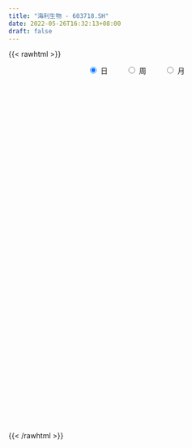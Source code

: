 ```yaml
---
title: "海利生物 - 603718.SH"
date: 2022-05-26T16:32:13+08:00
draft: false
---
```

{{< rawhtml >}}
    <div style="text-align: center">
        <label style="padding: 1rem;"><input style="margin-right: .5rem" type="radio" name="period" value="D" checked onclick="period_change(this)">日</label>
        <label style="padding: 1rem;"><input style="margin-right: .5rem" type="radio" name="period" value="W" onclick="period_change(this)">周</label>
        <label style="padding: 1rem;"><input style="margin-right: .5rem" type="radio" name="period" value="M" onclick="period_change(this)">月</label>
    </div>
    <div id="chart" style="height: 700px;"></div> 
    <script type="text/javascript">
        const D_v = [164825.97,117781.24,115164.54,64492.07,65561.89,57872.84,97523.93,100275.63,84312.94,108528.12,81724.36,124897.32,112133.9,54449.54,82972.55,67723.25,59406.94,49782.83,78237.49,43212.61,65924.7,67203.4,39445.53,37997.41,167565.92,105940.43,59178.31,58065.5,73354.0,45401.5,91539.52,50680.12,46454.38,70921.94,60465.9,40810.93,42324.3,60978.0,50794.0,39898.87,54089.0,92908.8,47750.29,51502.02,31731.52,31443.44,41500.92,39172.55,49386.49,68200.33,46440.25,48041.23,30456.87,59641.74,50287.66,78548.09,50153.92,46708.19,48101.44,58256.5,58599.07,55090.15,64660.91,57668.29,108294.19,64921.85,51689.3,37347.0,51412.86,37595.8,47865.3,31009.0,90504.8,256557.7,259959.84,135435.04,121251.3,107449.19,80857.88,75390.8,61205.58,94705.61,59958.16,57220.17,68412.52,110982.03,53224.8,49618.89,40545.3,42909.21,60091.62,55245.0,57758.0,32900.0,66393.74,53581.74,45836.13,37328.78,35038.0,31172.79,27927.0,26748.7,23728.55,31952.7,25677.23,33437.23,21624.0,62298.74,38112.17,25387.0,30346.0,39463.96,46746.7,37018.55,32501.0,28507.23,38712.01,28657.0,23079.15,29111.15,105054.08,66770.1,91878.18,56312.81,53497.45,50092.68,31683.2,172196.59,77143.0,44636.2,48170.29,51070.11,67963.1,73761.48,36418.3,41501.2,39286.3,32311.0,55925.98,36159.91,36737.44,36044.82,36325.69,36173.0,46013.0,49808.3,33705.34,30325.47,26724.3,57285.73,33682.4,90077.04,69408.34,46947.4,54411.21,55420.02,242548.92,440899.93,223587.46,167961.81,160174.15,195167.93,155644.79,140947.05,129457.77,160021.11,127633.81,151297.94,200729.66,102086.88,116565.62,71625.61,68812.1,47730.96,45995.0,41118.1,65429.8,49102.09,42110.09,44396.0,43358.49,34059.87,34565.07,28731.19,41313.11,22027.0,41242.28,34952.81,65715.44,148628.41,131155.14,70541.1,37467.01,47035.0,38283.44,58272.01,46661.3,49909.51,114183.79,67818.26,75652.53,79905.92,254943.57,249741.68,179800.32,89317.98,93796.6,75748.61,50749.01,47339.61,104852.52,57606.87,99463.56,72259.1,69644.66,60380.0,140853.93,59624.95,53422.86,72300.0,37128.55,34580.94,31966.59,30130.59,40756.63,36730.59,42615.29,36515.34,33796.13,59311.99,64572.49,68166.36,36787.6,43223.99,49455.93,33332.15,63534.75,37868.09,46436.75,33724.94,51399.54,32944.9,61922.39,28674.0,23582.45,26610.21,42825.92,46381.26,22754.76,21331.07]
const D_histogram = [0.0,-0.0274415954,-0.0712201492,-0.0832141711,-0.0821259755,-0.0733461393,-0.0479130585,-0.0113515573,0.0022145083,0.0293692262,0.0392999023,0.0033631893,-0.0428535254,-0.0706569354,-0.1133804726,-0.1010544672,-0.103779902,-0.1040727013,-0.1147135762,-0.1074086211,-0.1272842976,-0.1583970084,-0.1766919302,-0.1664458444,-0.0555055979,0.0050067832,0.0243466184,0.0123437461,-0.0046631656,-0.0053972309,0.0219879366,0.0316886422,0.0093026653,0.0394334681,0.0306119576,0.0290392142,0.0358551771,0.016219338,-0.0081545992,-0.0150566774,0.0002374055,0.0388521563,0.0478513908,0.0632344412,0.0663519755,0.059552536,0.0627124511,0.0488317553,0.0306302762,-0.0257711157,-0.0833166053,-0.1026347764,-0.1037661319,-0.0663991135,-0.0373420426,0.0150627065,0.0314566058,0.0294539238,0.0472291287,0.0667886302,0.0754399251,0.0542925271,0.0250253731,0.0036332876,0.0259426916,0.0316568833,0.0176633447,0.005412398,-0.0057546235,-0.0041565726,0.013664376,0.0272864656,0.0674948099,0.1801793556,0.2987876197,0.3459252168,0.3258616211,0.3022772802,0.2783099367,0.2451519682,0.2080511151,0.1597388097,0.1155023899,0.0911925884,0.0453392038,-0.0429875636,-0.1085352474,-0.1580364812,-0.1785705614,-0.2005249912,-0.2141036243,-0.2365489099,-0.248157817,-0.2249971133,-0.2464769932,-0.2093714515,-0.1689224685,-0.1376859247,-0.1154617465,-0.0863865024,-0.072213369,-0.0590245071,-0.0546675402,-0.0463773855,-0.0359508651,-0.0233735949,-0.0119688544,0.033868283,0.0464764443,0.039404987,0.0426157941,0.0481768195,0.0765075992,0.0702254259,0.0724120901,0.0732454209,0.0583418202,0.0565590965,0.0584975917,0.0606189978,0.0868563906,0.089621601,0.1302943404,0.1457107906,0.1377750616,0.1101992127,0.088100315,0.1291041773,0.1165947996,0.1073104473,0.1015659506,0.0802408676,0.0711450149,0.0496072203,0.0193725093,-0.0160488138,-0.0317677532,-0.0591300911,-0.1030701401,-0.1184863812,-0.1104790163,-0.1147615631,-0.1115830628,-0.0927914217,-0.0943434902,-0.0911194427,-0.0899685616,-0.0829524325,-0.0692479281,-0.0436155661,-0.0289821053,0.0067743519,0.0289915524,0.0319192196,0.0467810698,0.0414339095,0.1250760893,0.2030276075,0.2109601071,0.2283544011,0.1870673737,0.2090172031,0.1892035506,0.168709677,0.1108268314,0.1063195103,0.0791013472,0.0216642322,0.0158947586,-0.0101928813,-0.0929353068,-0.1389918176,-0.2020809936,-0.2401692601,-0.278550519,-0.2608617005,-0.1962366079,-0.1447002109,-0.1145883796,-0.0883733901,-0.0932152731,-0.1017404869,-0.0870066592,-0.0614594639,-0.0545845193,-0.0398654906,-0.0132525565,-0.006714884,0.0392430769,0.0014729537,-0.0242583848,-0.032743581,-0.0343670285,-0.023868112,-0.0196688123,-0.0074679393,-0.0215068827,-0.0543983548,-0.1030016061,-0.1312284767,-0.1110816692,-0.1137486132,-0.0262929209,0.0225041662,0.0419087665,0.0436925156,0.0559367711,0.0331248092,0.0258367004,0.0152001002,0.0240475035,0.0286340822,0.0487514822,0.0678649487,0.0660472325,0.0421205363,0.0693122993,0.0688866341,0.0522925609,0.0090843769,-0.0140991384,-0.0490111919,-0.0574237801,-0.0518460177,-0.028100953,-0.0158476888,-0.024805188,-0.053551023,-0.0681819567,-0.1496247622,-0.2198321385,-0.2443543984,-0.2620122176,-0.2387449922,-0.1930550067,-0.1531349484,-0.0802844205,-0.0274439176,0.0024891332,0.038825606,0.0816495468,0.0986671137,0.1047745407,0.104122916,0.0990316909,0.1033243434,0.1206962234,0.090196965,0.0846930866,0.082187785]
const D_fast = [0.0,-0.0343019943,-0.0958855853,-0.12868315,-0.1481264482,-0.1576831469,-0.1442283307,-0.1105047189,-0.0963850262,-0.0618880017,-0.04213235,-0.0772282657,-0.1341583618,-0.1796260056,-0.250694661,-0.2636322723,-0.2923026827,-0.3186136573,-0.3579329263,-0.3774801265,-0.4291768773,-0.4998888402,-0.5623567445,-0.5937221198,-0.4966582729,-0.4348941959,-0.4094677061,-0.4183846419,-0.4365573449,-0.4386407181,-0.4057585663,-0.3881357002,-0.4081960108,-0.368206841,-0.3693753621,-0.3636883019,-0.3479085447,-0.3634895493,-0.3899021363,-0.4005683839,-0.3852149496,-0.3368871597,-0.3159250775,-0.2847334168,-0.2650278887,-0.2569391941,-0.2381011663,-0.2397739232,-0.2503178333,-0.3131620041,-0.391536645,-0.4365135102,-0.4635863987,-0.4428191587,-0.4230975984,-0.3669271726,-0.342669122,-0.337308323,-0.3077258359,-0.2714691769,-0.2439579007,-0.2515321669,-0.2745429776,-0.2950267412,-0.2662316643,-0.2526032518,-0.2621809543,-0.2730788014,-0.2856844788,-0.285125571,-0.2638885285,-0.2434448225,-0.1863627756,-0.0286333911,0.1646717779,0.2982906793,0.3596924888,0.4116774679,0.4572876086,0.4854176321,0.5003295579,0.4919519549,0.4765911325,0.4750794782,0.4405608946,0.3414872362,0.2488057405,0.1597953865,0.0946186659,0.0225329884,-0.0445715509,-0.126154064,-0.1998024253,-0.2328909999,-0.3159901281,-0.3312274494,-0.3330090834,-0.3361940208,-0.3428352791,-0.3353566608,-0.3392368696,-0.3408041344,-0.3501140526,-0.3534182443,-0.3519794401,-0.3452455686,-0.3368330417,-0.2825288336,-0.2583015613,-0.2555217717,-0.2416570162,-0.2240517858,-0.1765941064,-0.1653199232,-0.1450302365,-0.1258855504,-0.1262036961,-0.1138466456,-0.0972837526,-0.080007597,-0.0320561065,-0.0068854959,0.0663608286,0.1182049765,0.1447130129,0.1446869672,0.1446131483,0.2178930548,0.234532377,0.2520756365,0.2717226275,0.2704577614,0.2791481625,0.2700121729,0.2446205893,0.2051870627,0.181526185,0.1393813243,0.0696737403,0.0246359039,0.0050235147,-0.0279494229,-0.0526666883,-0.0570729026,-0.0822108437,-0.1017666569,-0.1231079161,-0.1368298951,-0.1404373728,-0.1257089023,-0.1183209678,-0.0808709226,-0.051405834,-0.0404983619,-0.0139412443,-0.0089299272,0.1059812749,0.234689695,0.2953622214,0.3698451156,0.3753249317,0.4495290618,0.477016297,0.4986998426,0.4685237049,0.4905962613,0.483153435,0.4311323781,0.4293365942,0.4007007339,0.2947244817,0.2139200166,0.1003105921,0.0021800106,-0.1058388781,-0.1533654846,-0.137799544,-0.1224381998,-0.1209734634,-0.1168518213,-0.1449975226,-0.1789578581,-0.1859756953,-0.175793366,-0.1825645512,-0.1778118951,-0.1545121002,-0.1496531486,-0.0938844185,-0.1312863033,-0.163082238,-0.1797533294,-0.1899685341,-0.1854366456,-0.186154549,-0.1758206607,-0.1952363248,-0.2417273856,-0.3160810385,-0.3771150282,-0.384738638,-0.4158427354,-0.3349602733,-0.2805371447,-0.2506553528,-0.2379484747,-0.2117200264,-0.226250786,-0.2270797197,-0.233916295,-0.2190570158,-0.2073119165,-0.1750066459,-0.1389269423,-0.1242328503,-0.1376294125,-0.0931095747,-0.0763135813,-0.0798345143,-0.1207716041,-0.147479904,-0.1946447555,-0.2174132886,-0.2247970307,-0.2080772043,-0.1997858622,-0.2149446585,-0.2570782491,-0.288754672,-0.4076036681,-0.532769079,-0.6183799386,-0.7015408121,-0.7379598348,-0.740533601,-0.7388972798,-0.6861178569,-0.6401383335,-0.6095829994,-0.5635401251,-0.5003037977,-0.4586194523,-0.4263183902,-0.4009392858,-0.3812725882,-0.3511488498,-0.303602914,-0.3115529311,-0.2958835379,-0.2778418932]
const D_slow = [0.0,-0.0068603989,-0.0246654362,-0.0454689789,-0.0660004728,-0.0843370076,-0.0963152722,-0.0991531616,-0.0985995345,-0.0912572279,-0.0814322524,-0.080591455,-0.0913048364,-0.1089690702,-0.1373141884,-0.1625778052,-0.1885227807,-0.214540956,-0.2432193501,-0.2700715053,-0.3018925797,-0.3414918318,-0.3856648144,-0.4272762755,-0.4411526749,-0.4399009791,-0.4338143245,-0.430728388,-0.4318941794,-0.4332434871,-0.427746503,-0.4198243424,-0.4174986761,-0.4076403091,-0.3999873197,-0.3927275161,-0.3837637218,-0.3797088873,-0.3817475371,-0.3855117065,-0.3854523551,-0.375739316,-0.3637764683,-0.347967858,-0.3313798641,-0.3164917301,-0.3008136174,-0.2886056785,-0.2809481095,-0.2873908884,-0.3082200397,-0.3338787338,-0.3598202668,-0.3764200452,-0.3857555558,-0.3819898792,-0.3741257277,-0.3667622468,-0.3549549646,-0.3382578071,-0.3193978258,-0.305824694,-0.2995683507,-0.2986600288,-0.2921743559,-0.2842601351,-0.2798442989,-0.2784911994,-0.2799298553,-0.2809689985,-0.2775529045,-0.2707312881,-0.2538575856,-0.2088127467,-0.1341158418,-0.0476345376,0.0338308677,0.1094001878,0.1789776719,0.240265664,0.2922784427,0.3322131452,0.3610887426,0.3838868898,0.3952216907,0.3844747998,0.357340988,0.3178318677,0.2731892273,0.2230579795,0.1695320734,0.110394846,0.0483553917,-0.0078938866,-0.0695131349,-0.1218559978,-0.1640866149,-0.1985080961,-0.2273735327,-0.2489701583,-0.2670235006,-0.2817796273,-0.2954465124,-0.3070408588,-0.316028575,-0.3218719738,-0.3248641874,-0.3163971166,-0.3047780055,-0.2949267588,-0.2842728103,-0.2722286054,-0.2531017056,-0.2355453491,-0.2174423266,-0.1991309714,-0.1845455163,-0.1704057422,-0.1557813443,-0.1406265948,-0.1189124971,-0.0965070969,-0.0639335118,-0.0275058141,0.0069379513,0.0344877544,0.0565128332,0.0887888775,0.1179375774,0.1447651893,0.1701566769,0.1902168938,0.2080031475,0.2204049526,0.2252480799,0.2212358765,0.2132939382,0.1985114154,0.1727438804,0.1431222851,0.115502531,0.0868121402,0.0589163745,0.0357185191,0.0121326465,-0.0106472141,-0.0331393545,-0.0538774627,-0.0711894447,-0.0820933362,-0.0893388625,-0.0876452745,-0.0803973864,-0.0724175815,-0.0607223141,-0.0503638367,-0.0190948144,0.0316620875,0.0844021143,0.1414907145,0.188257558,0.2405118587,0.2878127464,0.3299901656,0.3576968735,0.384276751,0.4040520878,0.4094681459,0.4134418356,0.4108936152,0.3876597885,0.3529118341,0.3023915857,0.2423492707,0.172711641,0.1074962158,0.0584370639,0.0222620111,-0.0063850838,-0.0284784313,-0.0517822496,-0.0772173713,-0.0989690361,-0.1143339021,-0.1279800319,-0.1379464045,-0.1412595436,-0.1429382646,-0.1331274954,-0.132759257,-0.1388238532,-0.1470097484,-0.1556015056,-0.1615685336,-0.1664857366,-0.1683527215,-0.1737294421,-0.1873290308,-0.2130794324,-0.2458865515,-0.2736569688,-0.3020941221,-0.3086673524,-0.3030413108,-0.2925641192,-0.2816409903,-0.2676567975,-0.2593755952,-0.2529164201,-0.2491163951,-0.2431045192,-0.2359459987,-0.2237581281,-0.206791891,-0.1902800828,-0.1797499488,-0.1624218739,-0.1452002154,-0.1321270752,-0.129855981,-0.1333807656,-0.1456335635,-0.1599895086,-0.172951013,-0.1799762512,-0.1839381734,-0.1901394704,-0.2035272262,-0.2205727154,-0.2579789059,-0.3129369405,-0.3740255401,-0.4395285945,-0.4992148426,-0.5474785943,-0.5857623314,-0.6058334365,-0.6126944159,-0.6120721326,-0.6023657311,-0.5819533444,-0.557286566,-0.5310929308,-0.5050622018,-0.4803042791,-0.4544731932,-0.4242991374,-0.4017498961,-0.3805766245,-0.3600296782]
const D_data = [['2021-05-17', 17.24, 16.98, 16.8, 17.93],['2021-05-18', 16.93, 16.55, 16.47, 17.12],['2021-05-19', 16.71, 16.11, 16.04, 16.71],['2021-05-20', 16.15, 16.29, 16.02, 16.35],['2021-05-21', 16.47, 16.35, 16.0, 16.47],['2021-05-24', 16.35, 16.4, 16.23, 16.59],['2021-05-25', 16.55, 16.64, 16.55, 17.1],['2021-05-26', 16.75, 16.91, 16.42, 16.97],['2021-05-27', 16.95, 16.74, 16.55, 17.05],['2021-05-28', 16.68, 17.02, 16.61, 17.32],['2021-05-31', 17.0, 16.92, 16.62, 17.01],['2021-06-01', 16.91, 16.28, 16.27, 16.96],['2021-06-02', 16.27, 15.9, 15.67, 16.49],['2021-06-03', 15.8, 15.87, 15.8, 16.1],['2021-06-04', 15.71, 15.4, 15.32, 15.86],['2021-06-07', 15.4, 15.9, 15.4, 16.1],['2021-06-08', 15.9, 15.63, 15.6, 16.06],['2021-06-09', 15.52, 15.54, 15.47, 15.7],['2021-06-10', 15.5, 15.26, 15.25, 15.63],['2021-06-11', 15.18, 15.35, 15.15, 15.42],['2021-06-15', 15.19, 14.84, 14.75, 15.35],['2021-06-16', 14.68, 14.4, 14.21, 14.84],['2021-06-17', 14.2, 14.24, 14.15, 14.53],['2021-06-18', 14.24, 14.38, 14.06, 14.49],['2021-06-21', 14.38, 15.82, 14.33, 15.82],['2021-06-22', 15.8, 15.57, 15.3, 15.85],['2021-06-23', 15.7, 15.22, 15.16, 15.7],['2021-06-24', 15.06, 14.8, 14.77, 15.27],['2021-06-25', 14.79, 14.6, 14.44, 14.99],['2021-06-28', 14.6, 14.69, 14.52, 14.96],['2021-06-29', 14.7, 15.06, 14.47, 15.47],['2021-06-30', 15.02, 14.9, 14.72, 15.29],['2021-07-01', 14.64, 14.42, 14.4, 14.92],['2021-07-02', 14.4, 15.06, 14.29, 15.26],['2021-07-05', 14.93, 14.6, 14.45, 15.01],['2021-07-06', 14.46, 14.63, 14.46, 14.79],['2021-07-07', 14.66, 14.72, 14.48, 14.98],['2021-07-08', 14.73, 14.32, 14.3, 14.95],['2021-07-09', 14.31, 14.09, 14.06, 14.48],['2021-07-12', 14.3, 14.16, 14.15, 14.35],['2021-07-13', 14.41, 14.4, 14.31, 14.84],['2021-07-14', 14.27, 14.8, 14.25, 14.92],['2021-07-15', 14.8, 14.54, 14.44, 14.8],['2021-07-16', 14.6, 14.68, 14.36, 14.69],['2021-07-19', 14.6, 14.58, 14.44, 14.68],['2021-07-20', 14.54, 14.45, 14.4, 14.69],['2021-07-21', 14.45, 14.57, 14.37, 14.57],['2021-07-22', 14.58, 14.33, 14.33, 14.58],['2021-07-23', 14.31, 14.18, 14.06, 14.39],['2021-07-26', 14.18, 13.46, 13.42, 14.23],['2021-07-27', 13.59, 13.05, 12.96, 13.68],['2021-07-28', 13.0, 13.2, 12.39, 13.2],['2021-07-29', 13.23, 13.24, 13.12, 13.4],['2021-07-30', 13.24, 13.7, 12.91, 13.86],['2021-08-02', 13.67, 13.68, 13.5, 14.06],['2021-08-03', 13.8, 14.13, 13.7, 14.3],['2021-08-04', 14.05, 13.83, 13.68, 14.06],['2021-08-05', 13.75, 13.61, 13.57, 14.05],['2021-08-06', 13.57, 13.88, 13.16, 13.9],['2021-08-09', 13.72, 14.0, 13.66, 14.04],['2021-08-10', 14.11, 13.95, 13.91, 14.15],['2021-08-11', 13.82, 13.55, 13.55, 13.93],['2021-08-12', 13.51, 13.3, 13.25, 13.65],['2021-08-13', 13.26, 13.23, 13.06, 13.33],['2021-08-16', 13.24, 13.75, 13.18, 14.19],['2021-08-17', 13.7, 13.6, 13.54, 14.03],['2021-08-18', 13.51, 13.31, 13.25, 13.72],['2021-08-19', 13.32, 13.23, 13.2, 13.39],['2021-08-20', 13.3, 13.14, 12.95, 13.3],['2021-08-23', 13.14, 13.23, 13.12, 13.29],['2021-08-24', 13.26, 13.45, 13.26, 13.67],['2021-08-25', 13.43, 13.46, 13.33, 13.66],['2021-08-26', 13.54, 13.94, 13.37, 14.15],['2021-08-27', 13.94, 15.33, 13.71, 15.33],['2021-08-30', 15.51, 16.2, 15.03, 16.44],['2021-08-31', 16.06, 16.0, 15.7, 16.44],['2021-09-01', 16.04, 15.5, 15.42, 16.08],['2021-09-02', 15.6, 15.6, 15.11, 15.84],['2021-09-03', 15.55, 15.72, 15.35, 15.98],['2021-09-06', 15.7, 15.69, 15.4, 15.94],['2021-09-07', 15.68, 15.67, 15.5, 15.86],['2021-09-08', 15.71, 15.49, 15.38, 16.21],['2021-09-09', 15.49, 15.45, 15.2, 15.63],['2021-09-10', 15.4, 15.65, 15.23, 15.74],['2021-09-13', 15.69, 15.3, 15.19, 15.79],['2021-09-14', 15.2, 14.46, 14.45, 15.3],['2021-09-15', 14.41, 14.32, 14.16, 14.54],['2021-09-16', 14.32, 14.15, 14.11, 14.43],['2021-09-17', 14.15, 14.23, 14.03, 14.29],['2021-09-22', 14.06, 13.98, 13.91, 14.19],['2021-09-23', 13.9, 13.85, 13.78, 14.15],['2021-09-24', 13.86, 13.48, 13.46, 13.9],['2021-09-27', 13.49, 13.34, 13.3, 13.7],['2021-09-28', 13.34, 13.62, 13.22, 13.62],['2021-09-29', 13.61, 12.87, 12.75, 13.61],['2021-09-30', 12.9, 13.45, 12.9, 13.62],['2021-10-08', 13.6, 13.53, 13.38, 13.71],['2021-10-11', 13.53, 13.46, 13.34, 13.77],['2021-10-12', 13.47, 13.36, 13.23, 13.52],['2021-10-13', 13.2, 13.47, 13.17, 13.47],['2021-10-14', 13.4, 13.3, 13.2, 13.5],['2021-10-15', 13.2, 13.27, 13.05, 13.32],['2021-10-18', 13.18, 13.12, 13.02, 13.25],['2021-10-19', 13.13, 13.12, 13.05, 13.24],['2021-10-20', 13.12, 13.12, 12.98, 13.22],['2021-10-21', 13.12, 13.14, 13.09, 13.3],['2021-10-22', 13.03, 13.13, 13.03, 13.23],['2021-10-25', 13.13, 13.68, 13.07, 13.85],['2021-10-26', 13.68, 13.41, 13.39, 13.85],['2021-10-27', 13.45, 13.17, 13.08, 13.46],['2021-10-28', 13.08, 13.28, 13.08, 13.47],['2021-10-29', 13.13, 13.33, 12.86, 13.33],['2021-11-01', 13.33, 13.72, 13.2, 13.72],['2021-11-02', 13.72, 13.37, 13.32, 13.73],['2021-11-03', 13.37, 13.49, 13.37, 13.75],['2021-11-04', 13.63, 13.51, 13.4, 13.63],['2021-11-05', 13.5, 13.3, 13.16, 13.51],['2021-11-08', 13.21, 13.44, 13.06, 13.44],['2021-11-09', 13.43, 13.51, 13.34, 13.55],['2021-11-10', 13.53, 13.55, 13.31, 13.58],['2021-11-11', 13.45, 13.97, 13.4, 13.97],['2021-11-12', 13.98, 13.81, 13.8, 14.35],['2021-11-15', 13.99, 14.48, 13.81, 14.49],['2021-11-16', 14.5, 14.42, 14.2, 14.6],['2021-11-17', 14.55, 14.26, 14.19, 14.57],['2021-11-18', 14.2, 14.02, 13.97, 14.26],['2021-11-19', 13.95, 14.04, 13.95, 14.15],['2021-11-22', 14.0, 14.98, 14.0, 15.27],['2021-11-23', 14.98, 14.5, 14.5, 14.99],['2021-11-24', 14.5, 14.59, 14.36, 14.76],['2021-11-25', 14.6, 14.7, 14.55, 14.85],['2021-11-26', 14.8, 14.53, 14.5, 15.14],['2021-11-29', 14.75, 14.69, 14.61, 15.19],['2021-11-30', 14.71, 14.53, 14.21, 14.72],['2021-12-01', 14.5, 14.34, 14.22, 14.5],['2021-12-02', 14.35, 14.13, 14.12, 14.44],['2021-12-03', 14.13, 14.25, 14.06, 14.41],['2021-12-06', 14.25, 13.98, 13.96, 14.28],['2021-12-07', 13.98, 13.54, 13.48, 14.14],['2021-12-08', 13.55, 13.67, 13.51, 13.72],['2021-12-09', 13.75, 13.87, 13.68, 14.01],['2021-12-10', 13.99, 13.65, 13.6, 13.99],['2021-12-13', 13.66, 13.66, 13.58, 13.75],['2021-12-14', 13.76, 13.84, 13.6, 13.94],['2021-12-15', 13.95, 13.56, 13.5, 13.95],['2021-12-16', 13.55, 13.55, 13.25, 13.69],['2021-12-17', 13.49, 13.46, 13.4, 13.73],['2021-12-20', 13.29, 13.48, 13.28, 13.58],['2021-12-21', 13.44, 13.55, 13.35, 13.58],['2021-12-22', 13.55, 13.75, 13.53, 14.04],['2021-12-23', 13.65, 13.68, 13.61, 13.87],['2021-12-24', 13.67, 14.06, 13.61, 14.23],['2021-12-27', 14.14, 14.05, 13.92, 14.43],['2021-12-28', 13.98, 13.89, 13.77, 14.11],['2021-12-29', 14.04, 14.11, 13.83, 14.26],['2021-12-30', 14.29, 13.91, 13.83, 14.29],['2021-12-31', 13.98, 15.3, 13.92, 15.3],['2022-01-04', 15.39, 15.8, 14.91, 16.83],['2022-01-05', 15.27, 15.33, 14.9, 15.78],['2022-01-06', 15.39, 15.71, 15.16, 15.84],['2022-01-07', 15.71, 15.1, 15.1, 15.84],['2022-01-10', 15.13, 16.03, 15.13, 16.19],['2022-01-11', 15.82, 15.71, 15.56, 16.17],['2022-01-12', 15.73, 15.78, 15.4, 16.1],['2022-01-13', 15.8, 15.26, 15.2, 16.06],['2022-01-14', 15.2, 15.9, 15.11, 15.98],['2022-01-17', 16.05, 15.66, 15.5, 16.05],['2022-01-18', 15.66, 15.15, 15.13, 15.85],['2022-01-19', 15.25, 15.7, 14.7, 16.25],['2022-01-20', 15.74, 15.42, 15.28, 15.97],['2022-01-21', 15.42, 14.43, 14.38, 15.6],['2022-01-24', 14.41, 14.5, 14.34, 15.14],['2022-01-25', 14.4, 13.9, 13.85, 14.74],['2022-01-26', 13.99, 13.8, 13.68, 14.18],['2022-01-27', 13.81, 13.41, 13.4, 13.98],['2022-01-28', 13.5, 13.86, 13.36, 13.91],['2022-02-07', 14.05, 14.5, 13.98, 14.8],['2022-02-08', 14.48, 14.52, 14.23, 14.65],['2022-02-09', 14.54, 14.37, 14.29, 14.59],['2022-02-10', 14.4, 14.39, 14.29, 14.68],['2022-02-11', 14.2, 13.98, 13.95, 14.44],['2022-02-14', 13.99, 13.81, 13.73, 14.15],['2022-02-15', 14.0, 14.03, 13.75, 14.1],['2022-02-16', 14.06, 14.2, 13.96, 14.23],['2022-02-17', 14.21, 13.99, 13.84, 14.37],['2022-02-18', 13.87, 14.09, 13.84, 14.09],['2022-02-21', 14.11, 14.31, 13.99, 14.34],['2022-02-22', 14.15, 14.12, 13.92, 14.25],['2022-02-23', 14.23, 14.75, 14.23, 14.77],['2022-02-24', 14.75, 13.72, 13.47, 15.07],['2022-02-25', 14.02, 13.67, 13.58, 14.14],['2022-02-28', 13.67, 13.75, 13.21, 13.78],['2022-03-01', 13.75, 13.76, 13.64, 13.83],['2022-03-02', 13.66, 13.89, 13.5, 13.92],['2022-03-03', 13.88, 13.81, 13.77, 13.99],['2022-03-04', 13.81, 13.92, 13.68, 14.17],['2022-03-07', 14.0, 13.55, 13.44, 14.0],['2022-03-08', 13.46, 13.13, 12.96, 13.53],['2022-03-09', 13.19, 12.62, 11.88, 13.35],['2022-03-10', 12.84, 12.54, 12.45, 12.99],['2022-03-11', 12.35, 12.99, 12.11, 13.03],['2022-03-14', 13.26, 12.62, 12.61, 13.4],['2022-03-15', 12.5, 13.88, 12.0, 13.88],['2022-03-16', 14.0, 13.72, 12.95, 14.1],['2022-03-17', 13.51, 13.52, 13.42, 13.95],['2022-03-18', 13.34, 13.35, 13.21, 13.51],['2022-03-21', 13.35, 13.52, 13.04, 13.52],['2022-03-22', 13.3, 13.05, 12.92, 13.45],['2022-03-23', 13.1, 13.15, 12.96, 13.32],['2022-03-24', 13.05, 13.04, 12.91, 13.18],['2022-03-25', 13.16, 13.26, 13.11, 13.85],['2022-03-28', 13.22, 13.23, 12.96, 13.39],['2022-03-29', 13.36, 13.49, 13.3, 13.73],['2022-03-30', 13.38, 13.6, 13.33, 13.65],['2022-03-31', 13.56, 13.41, 13.38, 13.84],['2022-04-01', 13.37, 13.08, 13.06, 13.52],['2022-04-06', 13.1, 13.75, 13.1, 14.3],['2022-04-07', 13.82, 13.51, 13.46, 13.95],['2022-04-08', 13.45, 13.29, 13.13, 13.51],['2022-04-11', 13.29, 12.8, 12.72, 13.42],['2022-04-12', 12.68, 12.85, 12.55, 12.9],['2022-04-13', 12.76, 12.5, 12.5, 12.8],['2022-04-14', 12.5, 12.65, 12.5, 12.76],['2022-04-15', 12.58, 12.75, 12.56, 12.81],['2022-04-18', 12.68, 13.0, 12.6, 13.16],['2022-04-19', 12.91, 12.91, 12.84, 13.12],['2022-04-20', 12.98, 12.61, 12.44, 12.98],['2022-04-21', 12.52, 12.2, 12.12, 12.59],['2022-04-22', 12.15, 12.18, 11.93, 12.29],['2022-04-25', 12.13, 10.96, 10.96, 12.13],['2022-04-26', 10.95, 10.5, 10.0, 11.06],['2022-04-27', 10.3, 10.58, 9.73, 10.75],['2022-04-28', 10.43, 10.29, 10.03, 10.53],['2022-04-29', 10.42, 10.55, 10.0, 10.66],['2022-05-05', 10.5, 10.77, 10.35, 10.97],['2022-05-06', 10.5, 10.71, 10.43, 10.84],['2022-05-09', 10.7, 11.25, 10.66, 11.42],['2022-05-10', 11.12, 11.21, 11.08, 11.4],['2022-05-11', 11.29, 11.05, 11.02, 11.47],['2022-05-12', 10.99, 11.24, 10.95, 11.4],['2022-05-13', 11.4, 11.5, 11.1, 11.61],['2022-05-16', 11.66, 11.33, 11.25, 11.66],['2022-05-17', 11.4, 11.26, 11.05, 11.68],['2022-05-18', 11.26, 11.2, 11.1, 11.33],['2022-05-19', 11.02, 11.14, 11.01, 11.23],['2022-05-20', 11.21, 11.27, 11.15, 11.34],['2022-05-23', 11.67, 11.52, 11.35, 11.73],['2022-05-24', 11.52, 10.91, 10.86, 11.55],['2022-05-25', 10.8, 11.14, 10.8, 11.15],['2022-05-26', 11.16, 11.17, 10.9, 11.21]]
const W_v = [70385.14,78534.23,35186.45,119936.88,75194.1,91579.38,122416.77,48482.5,66287.53,78480.21,63358.18,132617.57,83885.74,65544.91,124120.11,94922.11,95821.67,78945.69,92176.21,51229.0,81775.41,75393.86,59965.61,89818.82,74088.17,77828.89,74913.39,70100.04,89449.7,39011.38,45712.11,135416.7,90285.23,122723.71,81183.64,120131.02,110430.75,430445.77,1241133.8399999999,386211.63,235145.87,336776.7,289152.74,330854.05,327868.74,307681.9399999999,190310.04,215181.81,275999.7,172587.46,195108.76,247874.22,413717.72,484613.04,890166.45,331519.1,378880.7,346149.8,381974.36,316492.0,405759.2,628049.4,548191.9600000001,463755.43,659387.99,809995.22,506275.36,746042.99,459676.16,350087.72,236231.71,352783.16,284874.17,165929.28,116314.36,202437.63,336735.93,144097.64,129645.0,162240.92,220648.06,153936.77,308466.29,581377.99,276446.75,223884.1,189833.29,183615.0,485054.37,443157.81,254731.95,185366.05,920741.46,769660.9400000001,608444.8999999999,278639.27,198168.2,215028.72,307639.62,234423.19,147893.52,131825.02,99723.8,107687.9,160130.15,126185.2,115832.9,206016.5,179983.85,172046.67,312138.36,159742.89,108698.12,17704.0,79744.88,81193.7,59282.08,183914.69,177700.05,72304.8,75909.42,64377.04,45213.81,360225.53,257507.3,151520.01,150373.91,291859.64,488026.1,404707.51,599078.0600000001,367822.85,753085.98,448462.48,298433.32,258518.32,365179.87,231858.31,221076.97,283352.86,199069.11,706427.5600000001,655598.1799999999,199543.41,339532.58,402567.8199999999,403032.69,275867.24,232648.31,330107.88,769270.9099999999,1133657.5899999999,1195850.4299999999,1136269.3100000001,1171434.05,1248414.3700000001,1520907.9699999997,947840.4500000001,662844.9,564289.83,627773.25,831025.71,458845.17,1179736.3899999999,645214.11,121018.48,719046.72,430850.96,322643.08,369414.7399999999,469711.05,315763.19,895449.49,753270.3099999999,825918.6800000001,633102.67,775793.51,527440.76,902390.5700000001,612646.65,527074.8300000001,1506021.8500000001,912814.9300000001,476420.23,297186.52,665012.6499999999,1182667.55,1151198.98,1364235.1799999999,2254667.3799999999,1596477.2400000002,688468.55,657208.84,547666.4400000001,931221.83,385331.96,917406.8600000001,527825.71,448513.46,456177.6699999999,298363.12,210571.04,464104.16,304997.46,255373.13,286148.98,193234.92,252780.42,273799.3,294274.92,313665.2,463532.6,704953.25,348480.32,322783.54,158245.83,210633.48,45836.13,158215.27,136419.71,195607.87,183485.49,252671.48,283464.32,393216.1899999999,258930.38,197179.15,202025.33,238094.94,468735.89,992623.35,781238.6499999999,698313.91,275281.77,244396.47,160696.24,421694.08,251598.56,354225.39,853709.47,372486.35,359354.19,253901.74,206106.67,190413.98,272062.43,82788.08,232964.07,173733.95,133293.01]
const W_histogram = [0.0,-0.0126678063,-0.0287854573,-0.0132122043,0.0024331308,0.0166661506,-0.0157488347,-0.0385567726,-0.0601542777,-0.1248237693,-0.1531011793,-0.1415041642,-0.1178933833,-0.0743901101,-0.0135415372,0.0054781622,0.0080687529,0.0008458797,0.0049966309,0.000801132,0.010010252,-0.0116217671,-0.0215764188,-0.0598446672,-0.0711632284,-0.1029402417,-0.1367499907,-0.1703815701,-0.1776206605,-0.1884908525,-0.1904713525,-0.1774522215,-0.1788073109,-0.1626557024,-0.1557013345,-0.1272009617,-0.1804098909,-0.0739311683,0.0700555311,0.1371167466,0.1565762921,0.2667722361,0.2915300734,0.3820984186,0.5286100556,0.5412523537,0.5608186554,0.4579317546,0.3963345092,0.3311868531,0.2480500149,0.2946323155,0.2580691756,-0.0354998062,-0.2558923097,-0.4335797386,-0.5914155753,-0.6659793262,-0.7128854833,-0.7390108648,-0.7388529232,-0.6382971832,-0.485644099,-0.3365634528,-0.1240751984,0.1383338256,0.3369891634,0.5227553261,0.6786769299,0.722641092,0.6752691554,0.5830617961,0.5249247871,0.3822375167,0.2633000987,0.0813524698,0.0522673707,-0.0109567924,-0.0711923061,-0.0669416941,-0.0567723077,-0.0471195268,-0.0279911013,0.0350343944,0.0539688896,0.0543440973,0.03657417,0.0197538086,0.0356104732,0.0831550429,0.098777775,0.1481805506,0.238783708,0.2466277742,0.167828897,0.0633355145,-0.1124986693,-0.1699074071,-0.1235465583,-0.1054763459,-0.1166876458,-0.1619781898,-0.1958529649,-0.2153151834,-0.175093301,-0.2114910932,-0.2009869371,-0.150329101,-0.1163836048,-0.0701765844,-0.083640597,-0.0972327492,-0.1463471488,-0.1529148584,-0.1148915436,-0.1087248966,-0.1047319057,-0.0605904529,-0.0343038967,-0.0364626591,-0.0332797653,-0.0389651824,-0.0453549999,0.0471693949,0.1067506056,0.094453767,0.1153920508,0.2260002745,0.3833076298,0.5109873713,0.5203418359,0.4155653702,0.4837536624,0.3729635477,0.3591675008,0.2241897108,0.0855545308,-0.0240498292,-0.0694526491,-0.0025155466,0.0228407943,0.1049931557,0.1314062763,0.0988628174,0.1118956033,0.134049341,0.1674729966,0.142647103,0.0861168732,0.024607466,0.0103706174,0.2013463741,0.7727658406,1.4207359773,2.272210126,3.1005902296,3.1664764415,2.4049035547,1.5886298604,0.8927503382,0.320177656,-0.6180739435,-1.181633444,-1.4149278067,-1.7608065318,-1.8762229945,-1.7794276652,-1.814207543,-1.7755265369,-1.7372840346,-1.7260794401,-1.6767826539,-1.7797860175,-1.7537265385,-1.7513556287,-1.6253095779,-1.5088887938,-1.3379853603,-1.1707515908,-1.0789247333,-0.8369668076,-0.7273895582,-0.5765988003,-0.3848687235,-0.1747377585,-0.0817533011,0.1341435693,0.3190914756,0.507403807,0.8080503367,0.9170820152,0.9779794606,0.8884141488,0.810596597,0.8661803926,0.743942565,0.742790962,0.6652915704,0.6331062586,0.4834247141,0.3670372705,0.2180703436,0.1319383137,0.1047206885,0.0243583248,0.0143986345,-0.0205059916,-0.0678927714,-0.0783446306,-0.1178885911,-0.1375873736,0.0020029227,0.1192386137,0.1866892882,0.1328204543,0.0481899063,-0.0054461317,-0.0298113656,-0.0561830203,-0.074643643,-0.0653099139,-0.0535737213,-0.006363298,0.042752395,0.1069826994,0.1279360545,0.099952602,0.0687008754,0.0872982964,0.176809624,0.2137756621,0.2791999357,0.2135291814,0.1260823941,0.073317737,0.0442518951,-0.0023605298,-0.0147640979,-0.0803471947,-0.0933163016,-0.101133379,-0.1108245663,-0.0960409008,-0.1143362071,-0.1540596366,-0.2724270212,-0.3190273649,-0.2772703946,-0.2467838028,-0.2161006569]
const W_fast = [0.0,-0.0158347578,-0.0391487731,-0.0268785712,-0.0106249535,0.007774604,-0.02857759,-0.061024721,-0.0976607955,-0.1935362295,-0.2600889343,-0.2838679603,-0.2897305252,-0.2648247795,-0.2073615909,-0.186972351,-0.1823645721,-0.1893759753,-0.1839760664,-0.1879712823,-0.1762595992,-0.2007970601,-0.2161458165,-0.2693752317,-0.2984846,-0.3559966737,-0.4239939203,-0.5002208923,-0.5518651479,-0.609858053,-0.6594563911,-0.6908003155,-0.7368572326,-0.7613695497,-0.7933405155,-0.7966403831,-0.8949517849,-0.8069558544,-0.6454552723,-0.5441148701,-0.4855112516,-0.3086222485,-0.2109818929,-0.0248889431,0.2537752079,0.4017305944,0.56150156,0.5730975978,0.6105839797,0.6282330369,0.6071087024,0.7273490819,0.7553032358,0.4528593025,0.1684937216,-0.117588642,-0.4232783726,-0.6643369549,-0.8894644829,-1.1003425806,-1.2848978698,-1.3439164256,-1.3126743661,-1.2477345831,-1.0662651283,-0.769272648,-0.4863700193,-0.1699150251,0.1556758112,0.3803002463,0.5017455986,0.5553036883,0.6283978761,0.5812699848,0.5281575915,0.36654808,0.3505298236,0.2845664624,0.2065328721,0.1940480607,0.1900243702,0.1878972693,0.2000279195,0.2718120138,0.3042387314,0.3181999634,0.3095735786,0.2976916694,0.3224509523,0.3907842827,0.4311014586,0.5175493718,0.6678484563,0.737349466,0.700507813,0.6118483092,0.407889458,0.3080038685,0.3234780776,0.3151792036,0.2747959923,0.1890109008,0.1061728845,0.0328818701,0.0293304273,-0.0599401382,-0.0996827164,-0.0866071555,-0.0817575605,-0.0530946862,-0.0874688481,-0.1253691875,-0.2110703744,-0.2558667985,-0.2465663696,-0.2675809468,-0.2897709323,-0.2607770927,-0.2430665107,-0.2543409379,-0.2594779855,-0.2749046981,-0.2926332656,-0.188316522,-0.10204766,-0.0907310569,-0.0409447603,0.126163532,0.3792977948,0.6347243791,0.7741643027,0.7732791795,0.9624058873,0.9448566596,1.0208524879,0.9419221256,0.8246755782,0.709058761,0.6462927787,0.7126009946,0.7436675341,0.8520681844,0.911332874,0.9035051195,0.9445118062,1.0001778792,1.0754697839,1.0863056662,1.0513046546,0.9959471139,0.9843029197,1.2256152699,1.9902261965,2.9933803276,4.4129070078,6.0164346688,6.8739399911,6.7135929929,6.2944767637,5.8217848261,5.3292565579,4.2364864725,3.377518611,2.7904922966,2.0044119386,1.4199397272,1.0718781402,0.5835463767,0.1783457486,-0.2177327577,-0.6380480233,-1.0079469006,-1.5558967686,-1.9682689242,-2.4037369216,-2.6840182652,-2.9448196796,-3.1084125862,-3.2338667143,-3.4117710402,-3.3790548164,-3.4513249566,-3.4446838988,-3.3491710028,-3.1827244774,-3.1101783453,-2.8607455825,-2.5960248074,-2.2808615242,-1.7782024103,-1.4399002281,-1.1345079174,-1.0019696921,-0.8771380946,-0.6050092009,-0.5412613873,-0.3567152497,-0.2678917487,-0.1418004959,-0.1706258619,-0.1952539878,-0.2897033288,-0.3428507803,-0.3438882333,-0.4181610158,-0.4245210475,-0.4645521716,-0.5289121442,-0.5589501611,-0.6279662693,-0.6820618952,-0.5419708683,-0.3949255238,-0.2808025272,-0.3014662476,-0.374049319,-0.4290468899,-0.4608649652,-0.5012823751,-0.5384039084,-0.5453976578,-0.5470548956,-0.5014352967,-0.441631505,-0.3506555258,-0.2977181571,-0.300713459,-0.3147899667,-0.2743679717,-0.140654238,-0.0502442845,0.084979973,0.0726915141,0.0167653253,-0.0176698975,-0.0356727656,-0.082875323,-0.0989699156,-0.1846398111,-0.2209379934,-0.2540384155,-0.2914357444,-0.3006623041,-0.3475416622,-0.4257800008,-0.6122541407,-0.7386113256,-0.7661719539,-0.7973813129,-0.8207233312]
const W_slow = [0.0,-0.0031669516,-0.0103633159,-0.0136663669,-0.0130580843,-0.0088915466,-0.0128287553,-0.0224679484,-0.0375065178,-0.0687124602,-0.106987755,-0.1423637961,-0.1718371419,-0.1904346694,-0.1938200537,-0.1924505132,-0.1904333249,-0.190221855,-0.1889726973,-0.1887724143,-0.1862698513,-0.189175293,-0.1945693977,-0.2095305645,-0.2273213716,-0.253056432,-0.2872439297,-0.3298393222,-0.3742444873,-0.4213672005,-0.4689850386,-0.513348094,-0.5580499217,-0.5987138473,-0.6376391809,-0.6694394214,-0.7145418941,-0.7330246861,-0.7155108034,-0.6812316167,-0.6420875437,-0.5753944847,-0.5025119663,-0.4069873617,-0.2748348478,-0.1395217593,0.0006829045,0.1151658432,0.2142494705,0.2970461838,0.3590586875,0.4327167664,0.4972340603,0.4883591087,0.4243860313,0.3159910966,0.1681372028,0.0016423712,-0.1765789996,-0.3613317158,-0.5460449466,-0.7056192424,-0.8270302671,-0.9111711303,-0.9421899299,-0.9076064735,-0.8233591827,-0.6926703512,-0.5230011187,-0.3423408457,-0.1735235569,-0.0277581078,0.103473089,0.1990324681,0.2648574928,0.2851956102,0.2982624529,0.2955232548,0.2777251783,0.2609897548,0.2467966778,0.2350167961,0.2280190208,0.2367776194,0.2502698418,0.2638558661,0.2729994086,0.2779378608,0.2868404791,0.3076292398,0.3323236836,0.3693688212,0.4290647482,0.4907216918,0.532678916,0.5485127947,0.5203881273,0.4779112756,0.447024636,0.4206555495,0.3914836381,0.3509890906,0.3020258494,0.2481970535,0.2044237283,0.151550955,0.1013042207,0.0637219455,0.0346260443,0.0170818982,-0.0038282511,-0.0281364384,-0.0647232256,-0.1029519402,-0.1316748261,-0.1588560502,-0.1850390266,-0.2001866398,-0.208762614,-0.2178782788,-0.2261982201,-0.2359395157,-0.2472782657,-0.235485917,-0.2087982656,-0.1851848238,-0.1563368111,-0.0998367425,-0.004009835,0.1237370078,0.2538224668,0.3577138093,0.4786522249,0.5718931118,0.661684987,0.7177324148,0.7391210474,0.7331085902,0.7157454279,0.7151165412,0.7208267398,0.7470750287,0.7799265978,0.8046423021,0.832616203,0.8661285382,0.9079967874,0.9436585631,0.9651877814,0.9713396479,0.9739323023,1.0242688958,1.2174603559,1.5726443503,2.1406968818,2.9158444392,3.7074635496,4.3086894382,4.7058469033,4.9290344879,5.0090789019,4.854560416,4.559152055,4.2054201033,3.7652184704,3.2961627217,2.8513058054,2.3977539197,1.9538722855,1.5195512768,1.0880314168,0.6688357533,0.2238892489,-0.2145423857,-0.6523812929,-1.0587086874,-1.4359308858,-1.7704272259,-2.0631151236,-2.3328463069,-2.5420880088,-2.7239353983,-2.8680850984,-2.9643022793,-3.0079867189,-3.0284250442,-2.9948891519,-2.915116283,-2.7882653312,-2.586252747,-2.3569822432,-2.1124873781,-1.8903838409,-1.6877346916,-1.4711895935,-1.2852039522,-1.0995062117,-0.9331833191,-0.7749067545,-0.6540505759,-0.5622912583,-0.5077736724,-0.474789094,-0.4486089219,-0.4425193407,-0.438919682,-0.4440461799,-0.4610193728,-0.4806055305,-0.5100776782,-0.5444745216,-0.543973791,-0.5141641375,-0.4674918155,-0.4342867019,-0.4222392253,-0.4236007582,-0.4310535996,-0.4450993547,-0.4637602655,-0.4800877439,-0.4934811743,-0.4950719988,-0.4843839,-0.4576382252,-0.4256542115,-0.400666061,-0.3834908422,-0.3616662681,-0.3174638621,-0.2640199466,-0.1942199626,-0.1408376673,-0.1093170688,-0.0909876345,-0.0799246607,-0.0805147932,-0.0842058177,-0.1042926164,-0.1276216918,-0.1529050365,-0.1806111781,-0.2046214033,-0.2332054551,-0.2717203642,-0.3398271195,-0.4195839607,-0.4889015594,-0.5505975101,-0.6046226743]
const W_data = [['2017-05-19', 13.3217, 14.1655, 13.2622, 14.374],['2017-05-26', 14.2846, 13.967, 13.5302, 14.5924],['2017-06-02', 14.2251, 13.828, 13.5699, 14.2449],['2017-06-09', 13.828, 14.2052, 13.7188, 14.8207],['2017-06-16', 14.1755, 14.2846, 14.0365, 14.5924],['2017-06-23', 14.2747, 14.3541, 13.9571, 14.503],['2017-06-30', 14.3442, 13.7188, 13.6593, 14.7016],['2017-07-07', 13.8181, 13.665, 13.6096, 13.967],['2017-07-14', 13.665, 13.5157, 13.446, 14.0133],['2017-07-21', 13.5057, 12.6597, 12.4408, 13.5853],['2017-07-28', 12.6, 12.7394, 12.5901, 12.8389],['2017-08-04', 12.8389, 13.0578, 12.6896, 13.3365],['2017-08-11', 13.0379, 13.1773, 12.9285, 13.4161],['2017-08-18', 13.1972, 13.5057, 13.1076, 13.6052],['2017-08-25', 13.5057, 13.9436, 13.446, 14.4413],['2017-09-01', 13.9138, 13.6052, 13.3664, 14.0531],['2017-09-08', 13.6849, 13.436, 13.2469, 13.7346],['2017-09-15', 13.4161, 13.2768, 13.018, 13.5057],['2017-09-22', 13.237, 13.3863, 13.1872, 13.5953],['2017-09-29', 13.3863, 13.2569, 13.1176, 13.4858],['2017-10-13', 13.6052, 13.4161, 13.237, 13.6052],['2017-10-20', 13.4062, 12.9683, 12.8588, 13.4858],['2017-10-27', 13.028, 12.9882, 12.7195, 13.0977],['2017-11-03', 13.0678, 12.4408, 12.3214, 13.1076],['2017-11-10', 12.5204, 12.5602, 12.2915, 12.7294],['2017-11-17', 12.5602, 12.0825, 11.9432, 12.7095],['2017-11-24', 12.0924, 11.7441, 11.545, 12.2417],['2017-12-01', 11.7341, 11.3958, 11.1569, 11.9232],['2017-12-08', 11.4754, 11.4256, 11.2664, 11.7939],['2017-12-15', 11.4256, 11.127, 10.928, 11.4455],['2017-12-22', 11.127, 10.9877, 10.9578, 11.2962],['2017-12-29', 10.9479, 10.9877, 10.7389, 11.3161],['2018-01-05', 11.0872, 10.6195, 10.6095, 11.1071],['2018-01-12', 10.6095, 10.6593, 10.3408, 10.719],['2018-01-19', 10.6593, 10.3905, 10.3308, 10.7289],['2018-01-26', 10.4104, 10.5498, 10.1517, 10.6394],['2018-02-02', 10.6195, 9.236, 9.236, 10.6692],['2018-04-04', 10.1616, 11.1768, 9.7337, 11.1768],['2018-04-13', 11.2962, 12.2218, 10.6991, 13.3465],['2018-04-20', 12.2915, 11.8138, 11.5948, 12.8389],['2018-04-27', 11.7441, 11.4754, 11.3659, 12.1721],['2018-05-04', 11.545, 13.0479, 11.545, 13.3166],['2018-05-11', 12.9981, 12.4905, 12.3114, 13.018],['2018-05-18', 12.3413, 13.8342, 12.3313, 14.3417],['2018-05-25', 13.7645, 15.4962, 13.5555, 16.2128],['2018-06-01', 15.4365, 14.6503, 14.3019, 16.2925],['2018-06-08', 14.8493, 15.2574, 14.2024, 15.3768],['2018-06-15', 15.2574, 13.9138, 13.0379, 15.5261],['2018-06-22', 13.6948, 14.3517, 12.7394, 14.5806],['2018-06-29', 14.4313, 14.292, 13.7346, 14.8095],['2018-07-06', 14.3417, 13.9436, 13.8441, 15.5759],['2018-07-13', 14.1029, 15.7451, 13.8342, 15.7451],['2018-07-20', 15.9242, 15.0185, 14.6901, 16.601],['2018-07-27', 14.1327, 11.0605, 11.0605, 14.1327],['2018-08-03', 10.5509, 10.5309, 9.7616, 10.7607],['2018-08-10', 10.3411, 9.7616, 9.5218, 10.481],['2018-08-17', 9.7416, 8.7225, 8.6925, 9.7716],['2018-08-24', 8.8424, 8.6425, 8.4327, 9.0322],['2018-08-31', 8.8624, 8.093, 7.7533, 8.8724],['2018-09-07', 8.2129, 7.5335, 7.3936, 8.2129],['2018-09-14', 7.6334, 7.1339, 7.0739, 7.7633],['2018-09-21', 7.1039, 8.0231, 7.014, 8.6525],['2018-09-28', 8.0531, 8.8024, 7.9931, 9.0722],['2018-10-12', 8.6825, 9.1221, 8.3028, 9.1921],['2018-10-19', 9.1921, 10.5809, 8.7924, 11.0605],['2018-10-26', 10.401, 12.3693, 10.401, 13.4684],['2018-11-02', 12.1395, 12.8889, 11.2403, 13.0887],['2018-11-09', 12.789, 14.0079, 12.6991, 16.1461],['2018-11-16', 14.2277, 14.9571, 13.878, 15.5566],['2018-11-23', 15.057, 14.5974, 14.4675, 15.7564],['2018-11-30', 14.3876, 13.968, 13.6882, 14.6873],['2018-12-07', 14.1978, 13.5183, 12.5991, 14.4575],['2018-12-14', 13.6882, 13.9879, 13.1387, 14.2177],['2018-12-21', 13.978, 12.769, 12.3294, 14.2677],['2018-12-28', 12.779, 12.6491, 12.1895, 13.1886],['2019-01-04', 12.6391, 11.2203, 10.8307, 12.6391],['2019-01-11', 11.3902, 12.6591, 11.2303, 13.7681],['2019-01-18', 12.5192, 12.0396, 11.8698, 12.8789],['2019-01-25', 11.9897, 11.7499, 11.6699, 12.6491],['2019-02-01', 11.7599, 12.3893, 11.3502, 12.6391],['2019-02-15', 11.9897, 12.4892, 11.9397, 13.0587],['2019-02-22', 12.4393, 12.5292, 12.3394, 12.8989],['2019-03-01', 12.5292, 12.729, 12.5292, 13.4884],['2019-03-08', 12.789, 13.5383, 12.789, 15.3668],['2019-03-15', 13.2885, 13.2786, 12.8189, 14.2977],['2019-03-22', 13.2885, 13.1786, 12.9688, 13.9879],['2019-03-29', 13.1287, 12.9788, 12.4892, 13.5583],['2019-04-04', 12.9788, 12.9588, 12.809, 13.4084],['2019-04-12', 13.0488, 13.4284, 13.0088, 14.3177],['2019-04-19', 13.4884, 14.0879, 13.4884, 14.6474],['2019-04-26', 14.0479, 13.978, 13.2386, 14.5674],['2019-04-30', 13.878, 14.7273, 13.6482, 15.2768],['2019-05-10', 14.1878, 15.8363, 13.868, 17.2351],['2019-05-17', 15.3767, 15.3268, 15.037, 17.2252],['2019-05-24', 15.2868, 14.2877, 13.5883, 16.9654],['2019-05-31', 13.9979, 13.6382, 13.2885, 14.5075],['2019-06-06', 13.7981, 12.0396, 11.8698, 13.948],['2019-06-14', 12.1695, 12.8489, 11.7998, 13.2186],['2019-06-21', 13.0388, 14.0679, 12.8889, 14.5375],['2019-06-28', 14.2777, 13.8581, 13.5583, 14.3876],['2019-07-05', 14.1878, 13.4784, 13.3085, 14.2677],['2019-07-12', 13.5583, 12.8389, 12.3893, 13.5583],['2019-07-19', 12.749, 12.67, 12.62, 13.2786],['2019-07-26', 12.57, 12.58, 12.14, 12.8],['2019-08-02', 12.4, 13.26, 12.22, 13.46],['2019-08-09', 13.19, 12.18, 11.85, 13.2],['2019-08-16', 12.19, 12.55, 11.94, 12.75],['2019-08-23', 12.54, 13.09, 12.54, 13.69],['2019-08-30', 12.7, 13.01, 12.7, 13.71],['2019-09-06', 12.94, 13.31, 12.81, 13.36],['2019-09-12', 13.25, 12.59, 12.05, 13.8],['2019-09-20', 12.4, 12.44, 12.13, 12.65],['2019-09-27', 12.46, 11.72, 11.61, 12.52],['2019-09-30', 12.0, 11.97, 11.81, 12.04],['2019-10-11', 12.19, 12.49, 11.89, 12.71],['2019-10-18', 12.49, 12.1, 12.05, 12.66],['2019-10-25', 12.0, 11.99, 11.76, 12.39],['2019-11-01', 11.98, 12.53, 11.9, 12.83],['2019-11-08', 12.53, 12.43, 12.11, 12.73],['2019-11-15', 12.36, 12.08, 11.93, 12.4],['2019-11-22', 12.24, 12.09, 12.05, 12.56],['2019-11-29', 12.05, 11.91, 11.65, 12.21],['2019-12-06', 11.91, 11.8, 11.69, 12.0],['2019-12-13', 12.18, 13.24, 11.93, 13.7],['2019-12-20', 13.37, 13.27, 13.22, 13.93],['2019-12-27', 13.15, 12.55, 12.52, 13.28],['2020-01-03', 12.49, 13.05, 12.22, 13.44],['2020-01-10', 13.13, 14.65, 12.92, 15.15],['2020-01-17', 14.6, 16.2, 14.4, 16.45],['2020-01-23', 16.28, 16.97, 15.58, 18.0],['2020-02-07', 16.06, 16.3, 14.93, 16.97],['2020-02-14', 16.02, 15.03, 14.92, 16.73],['2020-02-21', 15.03, 17.52, 15.0, 18.28],['2020-02-28', 17.56, 15.58, 15.48, 18.15],['2020-03-06', 16.14, 16.84, 15.6, 17.21],['2020-03-13', 17.0, 15.25, 14.41, 17.15],['2020-03-20', 15.5, 14.69, 13.51, 15.66],['2020-03-27', 14.68, 14.51, 13.94, 15.16],['2020-04-03', 14.16, 14.96, 14.0, 15.37],['2020-04-10', 14.99, 16.5, 14.91, 16.77],['2020-04-17', 16.56, 16.34, 16.22, 16.91],['2020-04-24', 16.38, 17.5, 15.88, 20.35],['2020-04-30', 17.2, 17.3, 17.01, 20.2],['2020-05-08', 17.1, 16.75, 16.49, 17.57],['2020-05-15', 16.76, 17.47, 16.62, 18.2],['2020-05-22', 17.44, 17.9, 17.44, 20.14],['2020-05-29', 17.88, 18.44, 17.61, 19.2],['2020-06-05', 18.68, 17.99, 17.5, 18.99],['2020-06-12', 18.09, 17.6, 17.0, 18.1],['2020-06-19', 17.6, 17.4, 17.12, 18.38],['2020-06-24', 17.87, 17.94, 17.68, 19.77],['2020-07-03', 18.31, 21.22, 18.0, 21.22],['2020-07-10', 22.0, 28.61, 22.0, 30.45],['2020-07-17', 28.5, 33.96, 28.3, 37.59],['2020-07-24', 34.59, 42.33, 33.96, 46.0],['2020-07-31', 43.25, 49.12, 39.99, 49.12],['2020-08-07', 50.94, 44.98, 41.13, 54.03],['2020-08-14', 43.88, 35.53, 34.6, 47.15],['2020-08-21', 35.44, 32.81, 32.22, 36.8],['2020-08-28', 33.4, 31.9, 30.6, 34.26],['2020-09-04', 31.88, 31.2, 29.7, 33.52],['2020-09-11', 31.0, 23.1, 21.99, 31.01],['2020-09-18', 23.43, 23.67, 22.58, 23.93],['2020-09-25', 23.7, 25.23, 21.98, 26.82],['2020-09-30', 25.0, 21.54, 20.5, 25.0],['2020-10-09', 22.11, 22.22, 21.7, 22.44],['2020-10-16', 22.7, 23.8, 22.06, 25.0],['2020-10-23', 23.88, 21.25, 20.9, 24.2],['2020-10-30', 21.25, 21.05, 20.34, 21.8],['2020-11-06', 20.8, 20.09, 19.53, 20.94],['2020-11-13', 19.96, 18.68, 18.37, 21.25],['2020-11-20', 18.76, 18.08, 17.53, 18.86],['2020-11-27', 16.27, 14.7, 13.99, 16.65],['2020-12-04', 14.52, 14.69, 13.92, 15.14],['2020-12-11', 14.56, 13.0, 12.7, 14.83],['2020-12-18', 13.08, 13.42, 12.92, 13.65],['2020-12-25', 13.43, 12.52, 12.26, 13.62],['2020-12-31', 12.58, 12.61, 11.97, 13.02],['2021-01-08', 12.6, 12.2, 11.69, 13.87],['2021-01-15', 12.2, 10.74, 10.3, 12.25],['2021-01-22', 10.76, 12.41, 10.73, 12.41],['2021-01-29', 13.39, 10.7, 10.55, 14.9],['2021-02-05', 10.7, 11.0, 9.94, 12.12],['2021-02-10', 10.9, 11.64, 10.55, 11.89],['2021-02-19', 11.85, 12.31, 11.55, 12.33],['2021-02-26', 12.49, 11.13, 11.07, 12.83],['2021-03-05', 11.3, 13.1, 11.22, 13.48],['2021-03-12', 13.1, 13.56, 11.82, 13.9],['2021-03-19', 13.5, 14.54, 13.18, 15.2],['2021-03-26', 14.51, 17.42, 14.21, 19.6],['2021-04-02', 17.48, 16.47, 16.02, 19.5],['2021-04-09', 16.63, 16.77, 16.12, 18.08],['2021-04-16', 16.76, 15.27, 14.66, 17.05],['2021-04-23', 15.27, 15.39, 15.01, 16.59],['2021-04-30', 15.39, 17.45, 15.39, 17.83],['2021-05-07', 17.0, 15.49, 15.11, 17.0],['2021-05-14', 15.49, 17.1, 15.49, 17.53],['2021-05-21', 17.24, 16.35, 16.0, 17.93],['2021-05-28', 16.35, 17.02, 16.23, 17.32],['2021-06-04', 17.0, 15.4, 15.32, 17.01],['2021-06-11', 15.4, 15.35, 15.15, 16.1],['2021-06-18', 15.19, 14.38, 14.06, 15.35],['2021-06-25', 14.38, 14.6, 14.33, 15.85],['2021-07-02', 14.6, 15.06, 14.29, 15.47],['2021-07-09', 14.93, 14.09, 14.06, 15.01],['2021-07-16', 14.3, 14.68, 14.15, 14.92],['2021-07-23', 14.6, 14.18, 14.06, 14.69],['2021-07-30', 14.18, 13.7, 12.39, 14.23],['2021-08-06', 13.67, 13.88, 13.16, 14.3],['2021-08-13', 13.72, 13.23, 13.06, 14.15],['2021-08-20', 13.24, 13.14, 12.95, 14.19],['2021-08-27', 13.14, 15.33, 13.12, 15.33],['2021-09-03', 15.51, 15.72, 15.03, 16.44],['2021-09-10', 15.7, 15.65, 15.2, 16.21],['2021-09-17', 15.69, 14.23, 14.03, 15.79],['2021-09-24', 14.06, 13.48, 13.46, 14.19],['2021-09-30', 13.49, 13.45, 12.75, 13.7],['2021-10-08', 13.6, 13.53, 13.38, 13.71],['2021-10-15', 13.53, 13.27, 13.05, 13.77],['2021-10-22', 13.18, 13.13, 12.98, 13.3],['2021-10-29', 13.13, 13.33, 12.86, 13.85],['2021-11-05', 13.33, 13.3, 13.16, 13.75],['2021-11-12', 13.21, 13.81, 13.06, 14.35],['2021-11-19', 13.99, 14.04, 13.81, 14.6],['2021-11-26', 14.0, 14.53, 14.0, 15.27],['2021-12-03', 14.75, 14.25, 14.06, 15.19],['2021-12-10', 14.25, 13.65, 13.48, 14.28],['2021-12-17', 13.66, 13.46, 13.25, 13.95],['2021-12-24', 13.29, 14.06, 13.28, 14.23],['2021-12-31', 14.14, 15.3, 13.77, 15.3],['2022-01-07', 15.39, 15.1, 14.9, 16.83],['2022-01-14', 15.13, 15.9, 15.11, 16.19],['2022-01-21', 16.05, 14.43, 14.38, 16.25],['2022-01-28', 14.41, 13.86, 13.36, 15.14],['2022-02-11', 14.05, 13.98, 13.95, 14.8],['2022-02-18', 13.99, 14.09, 13.73, 14.37],['2022-02-25', 14.11, 13.67, 13.47, 15.07],['2022-03-04', 13.67, 13.92, 13.21, 14.17],['2022-03-11', 14.0, 12.99, 11.88, 14.0],['2022-03-18', 13.26, 13.35, 12.0, 14.1],['2022-03-25', 13.35, 13.26, 12.91, 13.85],['2022-04-01', 13.22, 13.08, 12.96, 13.84],['2022-04-08', 13.1, 13.29, 13.1, 14.3],['2022-04-15', 13.29, 12.75, 12.5, 13.42],['2022-04-22', 12.68, 12.18, 11.93, 13.16],['2022-04-29', 12.13, 10.55, 9.73, 12.13],['2022-05-06', 10.5, 10.71, 10.35, 10.97],['2022-05-13', 10.7, 11.5, 10.66, 11.61],['2022-05-20', 11.66, 11.27, 11.01, 11.68],['2022-05-27', 11.67, 11.17, 10.8, 11.73]]
const M_v = [2760.01,2274240.6999999997,1583330.4199999999,1305285.2399999998,1005979.14,767141.47,675235.5199999999,471103.43,416521.26,219168.5199999999,452699.09,386902.84,1015161.89,1229584.27,1220207.3900000001,1330279.76,1009504.5399999999,495396.95,717690.34,607837.41,402454.4800000001,422360.38,745615.0700000001,598370.4299999999,358762.01,430537.58,292237.0,435501.42,348133.01,247973.12,350054.4699999999,315446.49,460017.75,64736.6,2292937.1099999994,1554936.8199999998,891476.3599999999,1795831.95,1874172.2,1898492.5600000001,2272923.75,1958528.8300000001,919900.9699999997,943346.4199999999,679551.0599999999,1306852.8899999999,1551925.1800000002,2577486.5700000003,955259.7300000001,540152.91,735125.9300000001,770330.0399999999,361121.3499999999,433305.31,876302.5300000001,1273131.28,2168449.3699999996,1230944.8000000003,1988569.7000000002,1344676.4999999998,1991572.8000000003,5501947.29,3812263.9399999985,3626213.8399999999,1593559.2400000002,2282996.9300000002,3282867.4700000002,3548133.8999999994,2351434.3299999996,7013696.9000000004,3360115.0899999999,2360802.3500000001,1535112.77,1104913.77,1740666.9000000004,1349701.5400000003,536078.98,1254562.0600000003,1223241.1100000001,2747457.6800000002,897327.89,2060452.8600000006,982864.8199999999,622779.11]
const M_histogram = [0.0,0.3625098575,0.5800669498,0.4068322689,0.4689850016,0.688916517,0.861064611,1.0543898864,0.6822862243,0.3565824259,0.3593111459,0.292912734,0.1188892268,-0.0106233967,0.0054400636,0.108721583,0.0994660532,0.0440113727,0.0080171591,-0.0918387568,-0.2813845719,-0.3645294389,-0.4328159078,-0.5803459911,-0.6677581396,-0.7158206137,-0.7633269214,-0.7151611659,-0.6777989063,-0.6457136711,-0.6889155662,-0.7043399153,-0.7094615291,-0.7494382749,-0.5870507081,-0.2319604118,-0.0263298664,-0.1716376782,-0.3590157598,-0.403987944,-0.1912772339,0.0810467569,0.1728687617,0.1737706046,0.2492234275,0.2941980308,0.4260737753,0.423444216,0.4192193908,0.301707394,0.2595774971,0.1565461475,0.141002605,0.0684690816,0.0787334093,0.349498241,0.4137230139,0.3633280513,0.491794237,0.6179363186,0.6503614021,2.6017646903,2.5168260204,1.7171357264,1.0747993799,0.1819588102,-0.5368767157,-1.1026376414,-1.390949783,-1.1360811962,-0.905078583,-0.757793632,-0.7640633644,-0.8121775884,-0.6587839617,-0.695144433,-0.6918717229,-0.5781130316,-0.4271912451,-0.4009513019,-0.3684437216,-0.3475501139,-0.4950595724,-0.5171743098]
const M_fast = [0.0,0.4531373219,0.8157111517,0.744184538,0.9235835211,1.3157441657,1.7031584125,2.1600811595,1.9585490535,1.7219908616,1.8145473681,1.8213771396,1.6770759391,1.5449074664,1.5623309427,1.6927928578,1.7084038413,1.663952004,1.6299620801,1.507146475,1.2472545169,1.0729772903,0.8964868444,0.6038702633,0.3495185799,0.1225009524,-0.1158370857,-0.2464616217,-0.3785490886,-0.5078922712,-0.7233230578,-0.9148323857,-1.0973193818,-1.3246556963,-1.3090308066,-1.0119306132,-0.8128825344,-1.0010997657,-1.2782317873,-1.4242009575,-1.2593095558,-0.9667238758,-0.8316846806,-0.7873401866,-0.6495815068,-0.5310573958,-0.2926632074,-0.1894317128,-0.0888516903,-0.1309368386,-0.1081723612,-0.172067174,-0.1523600652,-0.2077763182,-0.1778286382,0.1803107537,0.3479662801,0.3884033303,0.6398180753,0.9204442365,1.1154596706,3.7173041313,4.2615719666,3.8911656042,3.5175291026,2.6701782355,1.8171235307,0.9757031947,0.3396536073,0.3105018951,0.3152348625,0.2730714055,0.075785832,-0.1753727891,-0.1866751529,-0.3968217324,-0.566516953,-0.5972865196,-0.5531625445,-0.6271604267,-0.6867637768,-0.7527576976,-1.0240320492,-1.175440364]
const M_slow = [0.0,0.0906274644,0.2356442018,0.3373522691,0.4545985195,0.6268276487,0.8420938015,1.1056912731,1.2762628292,1.3654084356,1.4552362221,1.5284644056,1.5581867123,1.5555308631,1.5568908791,1.5840712748,1.6089377881,1.6199406313,1.621944921,1.5989852318,1.5286390888,1.4375067291,1.3293027522,1.1842162544,1.0172767195,0.8383215661,0.6474898357,0.4686995443,0.2992498177,0.1378213999,-0.0344074916,-0.2104924705,-0.3878578527,-0.5752174214,-0.7219800985,-0.7799702014,-0.786552668,-0.8294620876,-0.9192160275,-1.0202130135,-1.068032322,-1.0477706327,-1.0045534423,-0.9611107912,-0.8988049343,-0.8252554266,-0.7187369828,-0.6128759288,-0.5080710811,-0.4326442326,-0.3677498583,-0.3286133214,-0.2933626702,-0.2762453998,-0.2565620475,-0.1691874872,-0.0657567338,0.0250752791,0.1480238383,0.302507918,0.4650982685,1.1155394411,1.7447459462,2.1740298778,2.4427297227,2.4882194253,2.3540002464,2.078340836,1.7306033903,1.4465830912,1.2203134455,1.0308650375,0.8398491964,0.6368047993,0.4721088089,0.2983227006,0.1253547699,-0.019173488,-0.1259712993,-0.2262091248,-0.3183200552,-0.4052075837,-0.5289724768,-0.6582660542]
const M_data = [['2015-05-29', 4.2248, 10.9604, 4.2248, 10.9604],['2015-06-30', 12.0586, 16.6408, 12.0586, 28.4367],['2015-07-31', 16.1499, 16.8002, 10.8613, 18.3161],['2015-08-31', 16.3652, 12.4591, 11.2188, 18.9061],['2015-09-30', 12.2653, 15.5168, 10.0947, 16.9035],['2015-10-30', 15.9345, 18.8028, 15.1464, 19.3152],['2015-11-30', 18.1654, 19.9957, 18.0534, 23.2257],['2015-12-31', 19.9828, 22.1619, 18.7554, 24.3712],['2016-01-29', 22.3342, 15.4565, 14.2463, 22.3945],['2016-02-29', 15.5039, 14.7502, 14.2119, 17.528],['2016-03-31', 14.8622, 18.4798, 14.3755, 19.1645],['2016-04-29', 18.6047, 17.9156, 16.6236, 19.8536],['2016-05-31', 17.9242, 16.2998, 15.1979, 21.4419],['2016-06-30', 16.3693, 16.2998, 14.4931, 16.6671],['2016-07-29', 16.2799, 18.037, 15.9126, 18.5631],['2016-08-31', 17.9179, 19.7245, 17.0542, 20.3995],['2016-09-30', 20.0223, 18.8807, 18.4738, 21.2433],['2016-10-31', 19.248, 18.4142, 18.3348, 19.6352],['2016-11-30', 18.5432, 18.6624, 17.9873, 19.7047],['2016-12-30', 18.5432, 17.6895, 16.8755, 19.4565],['2017-01-26', 17.5803, 15.8531, 15.2376, 17.8881],['2017-02-28', 15.8729, 16.3991, 15.7141, 17.223],['2017-03-31', 16.3991, 16.0516, 15.7935, 17.4711],['2017-04-28', 16.131, 14.2449, 13.5997, 16.4785],['2017-05-31', 14.235, 14.0166, 12.8949, 14.7909],['2017-06-30', 14.1556, 13.7188, 13.5699, 14.8207],['2017-07-31', 13.8181, 12.9782, 12.4408, 14.0133],['2017-08-31', 12.8986, 13.665, 12.8488, 14.4413],['2017-09-29', 13.6152, 13.2569, 13.018, 13.7844],['2017-10-31', 13.6052, 12.8787, 12.6896, 13.6052],['2017-11-30', 12.8787, 11.3759, 11.1569, 12.9583],['2017-12-29', 11.4057, 10.9877, 10.7389, 11.7939],['2018-01-31', 11.0872, 10.4503, 10.1517, 11.1071],['2018-02-28', 10.4801, 9.236, 9.236, 10.5995],['2018-04-27', 10.1616, 11.4754, 9.7337, 13.3465],['2018-05-31', 11.545, 14.8593, 11.545, 16.2925],['2018-06-29', 14.9688, 14.292, 12.7394, 15.5261],['2018-07-31', 14.3417, 9.8615, 9.7616, 16.601],['2018-08-31', 9.9314, 8.093, 7.7533, 10.7507],['2018-09-28', 8.2129, 8.8024, 7.014, 9.0722],['2018-10-31', 8.6825, 12.0996, 8.3028, 13.4684],['2018-11-30', 12.1595, 13.968, 11.7499, 16.1461],['2018-12-28', 14.1978, 12.6491, 12.1895, 14.4575],['2019-01-31', 12.6391, 11.7599, 10.8307, 13.7681],['2019-02-28', 11.7898, 12.9388, 11.7898, 13.4884],['2019-03-29', 12.9588, 12.9788, 12.4892, 15.3668],['2019-04-30', 12.9788, 14.7273, 12.809, 15.2768],['2019-05-31', 14.1878, 13.6382, 13.2885, 17.2351],['2019-06-28', 13.7981, 13.8581, 11.7998, 14.5375],['2019-07-31', 14.1878, 12.33, 12.14, 14.2677],['2019-08-30', 12.33, 13.01, 11.85, 13.71],['2019-09-30', 12.94, 11.97, 11.61, 13.8],['2019-10-31', 12.19, 12.82, 11.76, 12.83],['2019-11-29', 12.62, 11.91, 11.65, 12.76],['2019-12-31', 11.91, 12.8, 11.69, 13.93],['2020-01-23', 12.92, 16.97, 12.89, 18.0],['2020-02-28', 16.06, 15.58, 14.92, 18.28],['2020-03-31', 16.14, 14.49, 13.51, 17.21],['2020-04-30', 14.56, 17.3, 14.1, 20.35],['2020-05-29', 17.1, 18.44, 16.49, 20.14],['2020-06-30', 18.68, 18.26, 17.0, 19.77],['2020-07-31', 18.25, 49.12, 18.2, 49.12],['2020-08-31', 50.94, 30.92, 29.7, 54.03],['2020-09-30', 30.8, 21.54, 20.5, 33.52],['2020-10-30', 22.11, 21.05, 20.34, 25.0],['2020-11-30', 20.8, 14.6, 13.92, 21.25],['2020-12-31', 14.55, 12.61, 11.97, 15.14],['2021-01-29', 12.6, 10.7, 10.3, 14.9],['2021-02-26', 10.7, 11.13, 9.94, 12.83],['2021-03-31', 11.3, 17.06, 11.22, 19.6],['2021-04-30', 17.26, 17.45, 14.66, 18.08],['2021-05-31', 17.0, 16.92, 15.11, 17.93],['2021-06-30', 16.91, 14.9, 14.06, 16.96],['2021-07-30', 14.64, 13.7, 12.39, 15.26],['2021-08-31', 13.67, 16.0, 12.95, 16.44],['2021-09-30', 16.04, 13.45, 12.75, 16.21],['2021-10-29', 13.6, 13.33, 12.86, 13.85],['2021-11-30', 13.33, 14.53, 13.06, 15.27],['2021-12-31', 14.5, 15.3, 13.25, 15.3],['2022-01-28', 15.39, 13.86, 13.36, 16.83],['2022-02-28', 14.05, 13.75, 13.21, 15.07],['2022-03-31', 13.75, 13.41, 11.88, 14.17],['2022-04-29', 13.37, 10.55, 9.73, 14.3],['2022-05-31', 10.5, 11.17, 10.35, 11.73]]
        const D_a = [null,null,null,null,16.0,null,null,null,null,17.32,null,null,null,null,null,null,null,null,null,null,null,null,null,14.06,null,null,null,null,null,null,15.47,null,null,null,null,null,null,null,14.06,null,null,null,null,null,null,14.69,null,null,null,null,null,12.39,null,null,null,14.3,null,null,null,null,null,null,null,null,null,null,null,null,12.95,null,null,null,null,null,16.44,null,null,null,null,null,null,null,null,null,null,null,null,null,null,null,null,null,null,null,12.75,null,null,null,null,null,13.5,null,null,null,null,null,null,null,null,null,null,12.86,null,null,null,null,null,null,null,null,null,null,null,null,null,null,null,15.27,null,null,null,null,null,null,null,null,null,null,13.48,null,null,null,null,null,null,null,null,null,null,null,null,null,null,null,null,null,null,16.83,null,null,null,null,null,null,null,null,null,null,null,null,null,null,null,null,null,13.36,null,null,null,null,null,null,null,null,null,null,null,null,null,15.07,null,null,null,null,null,null,null,null,11.88,null,null,null,null,14.1,null,null,null,null,null,12.91,null,null,null,null,null,null,14.3,null,null,null,null,null,null,null,null,null,null,null,null,null,null,9.73,null,null,null,null,null,null,null,null,null,null,null,null,null,null,11.73,null,null,null]
const W_a = [null,null,null,14.8207,null,null,null,null,null,12.4408,null,null,null,null,14.4413,null,null,null,null,null,null,null,null,null,null,null,null,null,null,null,null,null,null,null,null,null,9.236,null,null,null,null,null,null,null,null,null,null,null,null,null,null,null,16.601,null,null,null,null,null,null,null,null,7.014,null,null,null,null,null,16.1461,null,null,null,null,null,null,null,10.8307,null,null,null,null,null,null,null,15.3668,null,null,null,null,null,null,null,null,null,null,null,null,null,11.7998,null,null,null,null,null,null,null,null,null,null,null,null,13.8,null,null,null,null,null,11.76,null,null,null,null,null,null,null,null,null,null,null,null,null,null,null,null,null,null,null,null,null,null,null,null,20.35,null,null,null,null,null,null,17.0,null,null,null,null,null,null,null,54.03,null,null,null,null,null,null,null,null,null,null,null,null,null,null,null,null,null,null,null,null,null,null,null,null,null,9.94,null,null,null,null,null,null,19.6,null,null,null,null,null,null,null,null,null,null,null,null,null,null,null,null,null,12.39,null,null,null,null,16.44,null,null,null,null,null,null,null,12.86,null,null,null,null,null,null,null,null,null,16.83,null,null,null,null,null,null,null,null,null,null,null,null,null,null,9.73,null,null,null,null]
const M_a = [null,28.4367,null,null,null,null,null,null,null,14.2119,null,null,null,null,null,null,21.2433,null,null,null,null,null,null,null,null,null,null,null,null,null,null,null,null,null,null,null,null,null,null,7.014,null,null,null,null,null,null,null,null,null,null,null,null,null,null,null,null,null,null,null,null,null,null,54.03,null,null,null,null,null,9.94,null,null,null,null,null,null,null,null,null,null,16.83,null,null,null,null]
        const D_b = [[{ coord: ['2021-06-18', 14.69] }, { coord: ['2021-08-30', 14.06] }],[{ coord: ['2021-09-29', 13.5] }, { coord: ['2022-04-06', 12.86] }]]
const W_b = [[{ coord: ['2017-06-09', 14.4413] }, { coord: ['2019-10-25', 12.4408] }],[{ coord: ['2020-04-24', 20.35] }, { coord: ['2021-03-26', 17.0] }],[{ coord: ['2021-07-30', 16.44] }, { coord: ['2022-01-07', 12.86] }]]
const M_b = [[{ coord: ['2015-06-30', 21.2433] }, { coord: ['2021-02-26', 14.2119] }]]
    </script>
{{< /rawhtml >}}